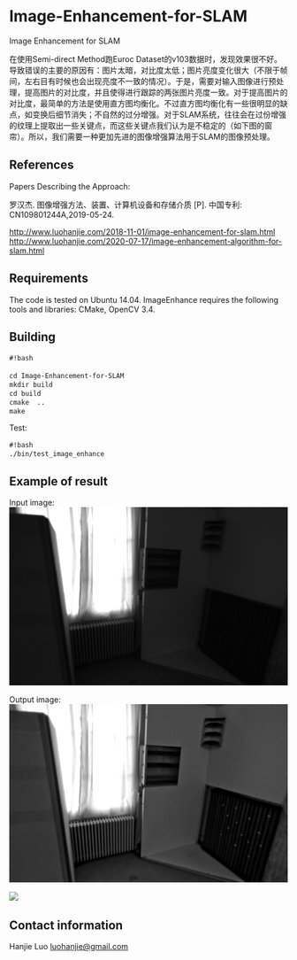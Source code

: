 # Image-Enhancement-for-SLAM
Image Enhancement for SLAM

在使用Semi-direct Method跑Euroc Dataset的v103数据时，发现效果很不好。导致错误的主要的原因有：图片太暗，对比度太低；图片亮度变化很大（不限于帧间，左右目有时候也会出现亮度不一致的情况）。于是，需要对输入图像进行预处理，提高图片的对比度，并且使得进行跟踪的两张图片亮度一致。对于提高图片的对比度，最简单的方法是使用直方图均衡化。不过直方图均衡化有一些很明显的缺点，如变换后细节消失；不自然的过分增强。对于SLAM系统，往往会在过份增强的纹理上提取出一些关键点，而这些关键点我们认为是不稳定的（如下图的窗帘）。所以，我们需要一种更加先进的图像增强算法用于SLAM的图像预处理。

## References ## 
Papers Describing the Approach:

罗汉杰. 图像增强方法、装置、计算机设备和存储介质 [P]. 中国专利: CN109801244A,2019-05-24.

http://www.luohanjie.com/2018-11-01/image-enhancement-for-slam.html  
http://www.luohanjie.com/2020-07-17/image-enhancement-algorithm-for-slam.html

## Requirements ##
The code is tested on Ubuntu 14.04. ImageEnhance requires the following tools and libraries: CMake, OpenCV 3.4. 

## Building ##

```
#!bash

cd Image-Enhancement-for-SLAM
mkdir build
cd build
cmake  ..
make
```

Test:

```
#!bash
./bin/test_image_enhance
```

## Example of result ##
Input image:
![input image](https://github.com/HanjieLuo/Image-Enhancement-for-SLAM/blob/master/data/3.png)

Output image:
![input image](https://github.com/HanjieLuo/Image-Enhancement-for-SLAM/blob/master/data/3_enhanced.png)

[![](http://img.youtube.com/vi/bfZfZQ-2KLs/0.jpg)](http://www.youtube.com/watch?v=bfZfZQ-2KLs "Image Enhancement for SLAM")

## Contact information ##
Hanjie Luo [luohanjie@gmail.com](mailto:luohanjie@gmail.com)





